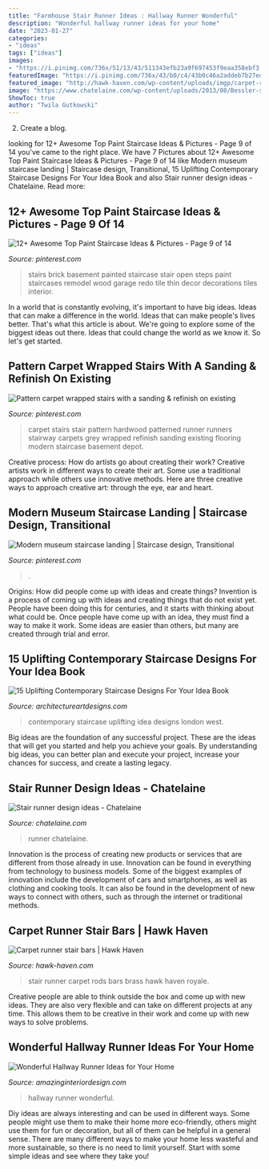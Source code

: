 ```yaml
---
title: "Farmhouse Stair Runner Ideas : Hallway Runner Wonderful"
description: "Wonderful hallway runner ideas for your home"
date: "2023-01-27"
categories:
- "ideas"
tags: ["ideas"]
images:
- "https://i.pinimg.com/736x/51/13/43/511343efb23a9f697453f9eaa358ebf3.jpg"
featuredImage: "https://i.pinimg.com/736x/43/b0/c4/43b0c46a2addeb7b27eda1e99c5bcb3c--staircase-makeover-staircase-ideas.jpg"
featured_image: "http://hawk-haven.com/wp-content/uploads/imgp/carpet-runner-stair-bars-4-6317.jpg"
image: "https://www.chatelaine.com/wp-content/uploads/2013/08/Bessler-stair-runner-blue.jpg"
ShowToc: true
author: "Twila Gutkowski"
---
```



2. Create a blog.

	

		
looking for 12+ Awesome Top Paint Staircase Ideas &amp; Pictures - Page 9 of 14 you've came to the right place. We have 7 Pictures about 12+ Awesome Top Paint Staircase Ideas &amp; Pictures - Page 9 of 14 like Modern museum staircase landing | Staircase design, Transitional, 15 Uplifting Contemporary Staircase Designs For Your Idea Book and also Stair runner design ideas - Chatelaine. Read more:
		
    
## 12+ Awesome Top Paint Staircase Ideas &amp; Pictures - Page 9 Of 14

<img loading=lazy src="https://i.pinimg.com/736x/51/13/43/511343efb23a9f697453f9eaa358ebf3.jpg" onerror="this.onerror=null;this.src='https://tse2.mm.bing.net/th?id=OIP.vt6cekP3_v42K-r4IMSxeAHaLN&amp;pid=15.1';" alt="12+ Awesome Top Paint Staircase Ideas &amp; Pictures - Page 9 of 14">

_Source: pinterest.com_

>stairs brick basement painted staircase stair open steps paint staircases remodel wood garage redo tile thin decor decorations tiles interior. 

	

In a world that is constantly evolving, it's important to have big ideas. Ideas that can make a difference in the world. Ideas that can make people's lives better. That's what this article is about. We're going to explore some of the biggest ideas out there. Ideas that could change the world as we know it. So let's get started.

    
## Pattern Carpet Wrapped Stairs With A Sanding &amp; Refinish On Existing

<img loading=lazy src="https://i.pinimg.com/736x/43/b0/c4/43b0c46a2addeb7b27eda1e99c5bcb3c--staircase-makeover-staircase-ideas.jpg" onerror="this.onerror=null;this.src='https://tse1.mm.bing.net/th?id=OIP.VE-qlZnS-lpoOCzGVSfACQHaJ3&amp;pid=15.1';" alt="Pattern carpet wrapped stairs with a sanding &amp; refinish on existing">

_Source: pinterest.com_

>carpet stairs stair pattern hardwood patterned runner runners stairway carpets grey wrapped refinish sanding existing flooring modern staircase basement depot. 

	

Creative process: How do artists go about creating their work?
Creative artists work in different ways to create their art. Some use a traditional approach while others use innovative methods. Here are three creative ways to approach creative art: through the eye, ear and heart.

    
## Modern Museum Staircase Landing | Staircase Design, Transitional

<img loading=lazy src="https://i.pinimg.com/736x/e2/7c/74/e27c74e1ce4f296ae1643c187f5b1276.jpg" onerror="this.onerror=null;this.src='https://tse4.mm.bing.net/th?id=OIP.B8vMx30tWKl_6Mj8LWQS3gHaKS&amp;pid=15.1';" alt="Modern museum staircase landing | Staircase design, Transitional">

_Source: pinterest.com_

>. 

	

Origins: How did people come up with ideas and create things?
Invention is a process of coming up with ideas and creating things that do not exist yet. People have been doing this for centuries, and it starts with thinking about what could be. Once people have come up with an idea, they must find a way to make it work. Some ideas are easier than others, but many are created through trial and error.

    
## 15 Uplifting Contemporary Staircase Designs For Your Idea Book

<img loading=lazy src="https://www.architectureartdesigns.com/wp-content/uploads/2014/11/15-Uplifting-Contemporary-Staircase-Designs-For-Your-Idea-Book-3-630x945.jpg" onerror="this.onerror=null;this.src='https://tse1.mm.bing.net/th?id=OIP.e7ugqRL8rXmjaz_IxwD5SQHaLH&amp;pid=15.1';" alt="15 Uplifting Contemporary Staircase Designs For Your Idea Book">

_Source: architectureartdesigns.com_

>contemporary staircase uplifting idea designs london west. 

	

Big ideas are the foundation of any successful project. These are the ideas that will get you started and help you achieve your goals. By understanding big ideas, you can better plan and execute your project, increase your chances for success, and create a lasting legacy.

    
## Stair Runner Design Ideas - Chatelaine

<img loading=lazy src="https://www.chatelaine.com/wp-content/uploads/2013/08/Bessler-stair-runner-blue.jpg" onerror="this.onerror=null;this.src='https://tse2.mm.bing.net/th?id=OIP.S23wax-8nyfKZqi8kI78cQHaLF&amp;pid=15.1';" alt="Stair runner design ideas - Chatelaine">

_Source: chatelaine.com_

>runner chatelaine. 

	

Innovation is the process of creating new products or services that are different from those already in use. Innovation can be found in everything from technology to business models. Some of the biggest examples of innovation include the development of cars and smartphones, as well as clothing and cooking tools. It can also be found in the development of new ways to connect with others, such as through the internet or traditional methods.

    
## Carpet Runner Stair Bars | Hawk Haven

<img loading=lazy src="http://hawk-haven.com/wp-content/uploads/imgp/carpet-runner-stair-bars-4-6317.jpg" onerror="this.onerror=null;this.src='https://tse2.mm.bing.net/th?id=OIP.nkuZxZgSFB60tptuxxq-sAHaJA&amp;pid=15.1';" alt="Carpet runner stair bars | Hawk Haven">

_Source: hawk-haven.com_

>stair runner carpet rods bars brass hawk haven royale. 

	

Creative people are able to think outside the box and come up with new ideas. They are also very flexible and can take on different projects at any time. This allows them to be creative in their work and come up with new ways to solve problems.

    
## Wonderful Hallway Runner Ideas For Your Home

<img loading=lazy src="http://www.amazinginteriordesign.com/wp-content/uploads/2017/03/wonderful-hallway-runner-ideas-for-your-home-3.jpg" onerror="this.onerror=null;this.src='https://tse3.mm.bing.net/th?id=OIP.e6Y2PcLU489vQjw2PpP3EAHaLE&amp;pid=15.1';" alt="Wonderful Hallway Runner Ideas for Your Home">

_Source: amazinginteriordesign.com_

>hallway runner wonderful. 

	

Diy ideas are always interesting and can be used in different ways. Some people might use them to make their home more eco-friendly, others might use them for fun or decoration, but all of them can be helpful in a general sense. There are many different ways to make your home less wasteful and more sustainable, so there is no need to limit yourself. Start with some simple ideas and see where they take you!

